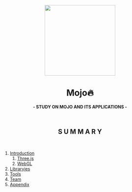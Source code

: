 <div align="center"><a href="https://docs.modular.com/mojo/"><image src="https://github.com/JohKemPo/Mojo/assets/74382074/9215f2d5-e37c-4099-aada-46c1b511223c" width="230px"><a></div>

  
  
<h1 align="center" id="head">Mojo🔥</h1>
<p align="center"><b> - STUDY ON MOJO AND ITS APPLICATIONS -</b></p>
<br>

<h2 align="center"> S U M M A R Y </h2>
<br>

1. [Introduction](#intro)
    1. [Three.js](#three)
    1. [WebGL](#Webgl)
1. [Libraryies](#libraries)
1. [Tools](#Tools)
1. [Team](#Team)    
1. [Appendix](#Appendix)

<br>
